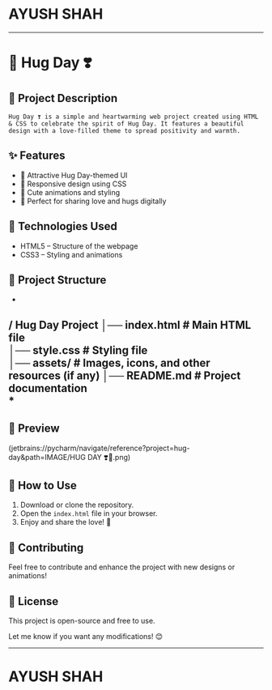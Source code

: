 # AYUSH SHAH

 ----------------------------------------------------

# 🤗 Hug Day ❣️

## 📌 Project Description  
    Hug Day ❣️ is a simple and heartwarming web project created using HTML & CSS to celebrate the spirit of Hug Day. It features a beautiful design with a love-filled theme to spread positivity and warmth.  

## ✨ Features  
- 💖 Attractive Hug Day-themed UI  
- 🎨 Responsive design using CSS  
- 💌 Cute animations and styling  
- 🌟 Perfect for sharing love and hugs digitally  

## 🚀 Technologies Used  
- HTML5 – Structure of the webpage  
- CSS3 – Styling and animations  

## 📂 Project Structure  
*
/ Hug Day Project
│── index.html       # Main HTML file  
│── style.css        # Styling file  
│── assets/          # Images, icons, and other resources (if any)
│── README.md        # Project documentation  
*
----------------------------------------------------

## 📸 Preview  
(jetbrains://pycharm/navigate/reference?project=hug-day&path=IMAGE/HUG DAY  ❣️🤗.png)  

## 🎯 How to Use  
1. Download or clone the repository.  
2. Open the `index.html` file in your browser.  
3. Enjoy and share the love! 💞  

## 💌 Contributing  
Feel free to contribute and enhance the project with new designs or animations!  

## 📜 License  
This project is open-source and free to use.  


Let me know if you want any modifications! 😊

----------------------------------------------------

# AYUSH SHAH
